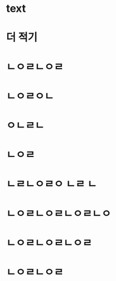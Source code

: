 # text

# 더 적기

# ㄴㅇㄹㄴㅇㄹ

# ㄴㅇㄹㅇㄴ

# ㅇㄴㄹㄴ

# ㄴㅇㄹ

# ㄴㄹㄴㅇㄹㅇ ㄴㄹ ㄴ

# ㄴㅇㄹㄴㅇㄹㄴㅇㄹㄴㅇ

# ㄴㅇㄹㄴㅇㄹㄴㅇㄹ

# ㄴㅇㄹㄴㅇㄹ
